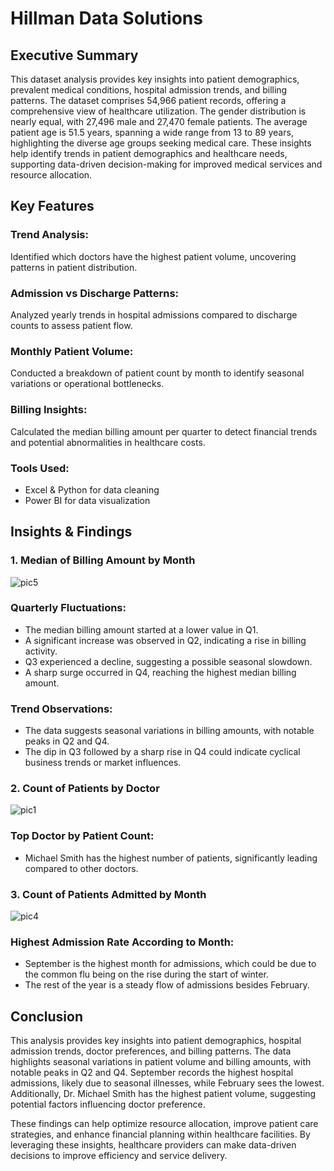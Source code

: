 # Hillman Data Solutions
## Executive Summary
This dataset analysis provides key insights into patient demographics, prevalent medical conditions, hospital admission trends, and billing patterns. The dataset comprises 54,966 patient records, offering a comprehensive view of healthcare utilization. The gender distribution is nearly equal, with 27,496 male and 27,470 female patients. The average patient age is 51.5 years, spanning a wide range from 13 to 89 years, highlighting the diverse age groups seeking medical care. These insights help identify trends in patient demographics and healthcare needs, supporting data-driven decision-making for improved medical services and resource allocation.

## Key Features
### Trend Analysis:
Identified which doctors have the highest patient volume, uncovering patterns in patient distribution.
### Admission vs Discharge Patterns:
Analyzed yearly trends in hospital admissions compared to discharge counts to assess patient flow.
### Monthly Patient Volume:
Conducted a breakdown of patient count by month to identify seasonal variations or operational bottlenecks.
### Billing Insights:
Calculated the median billing amount per quarter to detect financial trends and potential abnormalities in healthcare costs.

### Tools Used:
- Excel & Python for data cleaning
- Power BI for data visualization

## Insights & Findings

### 1. Median of Billing Amount by Month
![pic5](https://github.com/user-attachments/assets/d344153e-ba46-46a5-b347-dc005912d4ab)
### Quarterly Fluctuations:
- The median billing amount started at a lower value in Q1.
- A significant increase was observed in Q2, indicating a rise in billing activity.
- Q3 experienced a decline, suggesting a possible seasonal slowdown.
- A sharp surge occurred in Q4, reaching the highest median billing amount.

### Trend Observations:
- The data suggests seasonal variations in billing amounts, with notable peaks in Q2 and Q4.
- The dip in Q3 followed by a sharp rise in Q4 could indicate cyclical business trends or market influences.

### 2. Count of Patients by Doctor
![pic1](https://github.com/user-attachments/assets/5532372a-a8af-469b-a0fc-357cc1e217c1)
### Top Doctor by Patient Count:
- Michael Smith has the highest number of patients, significantly leading compared to other doctors.

### 3. Count of Patients Admitted by Month
![pic4](https://github.com/user-attachments/assets/f0e8bdb1-2b28-44bb-9870-f554fc22ad22)
### Highest Admission Rate According to Month:
- September is the highest month for admissions, which could be due to the common flu being on the rise during the start of winter.
- The rest of the year is a steady flow of admissions besides February.

## Conclusion
This analysis provides key insights into patient demographics, hospital admission trends, doctor preferences, and billing patterns. The data highlights seasonal variations in patient volume and billing amounts, with notable peaks in Q2 and Q4. September records the highest hospital admissions, likely due to seasonal illnesses, while February sees the lowest. Additionally, Dr. Michael Smith has the highest patient volume, suggesting potential factors influencing doctor preference.

These findings can help optimize resource allocation, improve patient care strategies, and enhance financial planning within healthcare facilities. By leveraging these insights, healthcare providers can make data-driven decisions to improve efficiency and service delivery.

